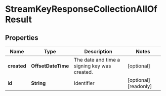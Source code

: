 

# StreamKeyResponseCollectionAllOfResult


## Properties

| Name | Type | Description | Notes |
|------------ | ------------- | ------------- | -------------|
|**created** | **OffsetDateTime** | The date and time a signing key was created. |  [optional] |
|**id** | **String** | Identifier |  [optional] [readonly] |



